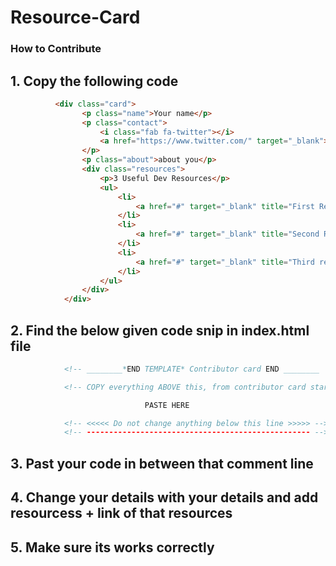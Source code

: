 # Resource-Card


### How to Contribute 

## 1. Copy the following code
```html
          <div class="card">
                <p class="name">Your name</p>
                <p class="contact">
                    <i class="fab fa-twitter"></i>
                    <a href="https://www.twitter.com/" target="_blank">Your handle</a>
                </p>
                <p class="about">about you</p>
                <div class="resources">
                    <p>3 Useful Dev Resources</p>
                    <ul>
                        <li>
                            <a href="#" target="_blank" title="First Resource">Resource 1</a>
                        </li>
                        <li>
                            <a href="#" target="_blank" title="Second Resource">Resource 2</a>
                        </li>
                        <li>
                            <a href="#" target="_blank" title="Third resource">Resource 3</a>
                        </li>
                    </ul>
                </div>
            </div>
```
## 2. Find the below given code snip in index.html file
```html
            <!-- ________*END TEMPLATE* Contributor card END ________  -->

            <!-- COPY everything ABOVE this, from contributor card start to end along with the "START" and "END" comment lines -->

                              PASTE HERE 

            <!-- <<<<< Do not change anything below this line >>>>> -->
            <!-- -------------------------------------------------- -->
```
## 3. Past your code in between that comment line 
## 4. Change your details with your details and add resourcess + link of that resources 
## 5. Make sure its works correctly
